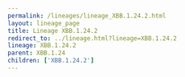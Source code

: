 ```yaml
---
permalink: /lineages/lineage_XBB.1.24.2.html
layout: lineage_page
title: Lineage XBB.1.24.2
redirect_to: ../lineage.html?lineage=XBB.1.24.2
lineage: XBB.1.24.2
parent: XBB.1.24
children: ['XBB.1.24.2']
---
```

